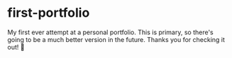 # first-portfolio

My first ever attempt at a personal portfolio. This is primary, so there's going to be a much better version in the future. Thanks you for checking it out! 🙂
